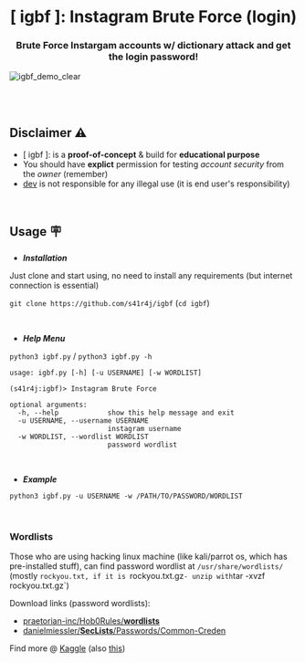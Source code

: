 <h1 align=center> [ igbf ]: Instagram Brute Force (login) </h1>
<h3 align=center> Brute Force Instargam accounts w/ dictionary attack and get the login password! </h3>

![igbf_demo_clear](https://user-images.githubusercontent.com/65067289/235079157-ce36bdd1-b2ea-45a0-86c1-6052db428fd1.png)

<br><br>

## Disclaimer :warning:
- [ igbf ]: is a __proof-of-concept__ & build for __educational purpose__
- You should have __explict__ permission for testing _account security_ from the _owner_ (remember)
- [dev](https://github.com/s41r4j) is not responsible for any illegal use (it is end user's responsibility)

<br>

## Usage :placard:

- ___Installation___

Just clone and start using, no need to install any requirements (but internet connection is essential)

`git clone https://github.com/s41r4j/igbf`   (`cd igbf`)

<br>

- ___Help Menu___

`python3 igbf.py` / `python3 igbf.py -h`

```
usage: igbf.py [-h] [-u USERNAME] [-w WORDLIST]

(s41r4j:igbf)> Instagram Brute Force

optional arguments:
  -h, --help            show this help message and exit
  -u USERNAME, --username USERNAME
                        instagram username
  -w WORDLIST, --wordlist WORDLIST
                        password wordlist
```

<br>

- ___Example___

`python3 igbf.py -u USERNAME -w /PATH/TO/PASSWORD/WORDLIST`

<br>

### Wordlists

Those who are using hacking linux machine (like kali/parrot os, which has pre-installed stuff), can find password wordlist at `/usr/share/wordlists/` (mostly `rockyou.txt, if it is `rockyou.txt.gz` - unzip with `tar -xvzf rockyou.txt.gz`)

Download links (password wordlists):
- [praetorian-inc/Hob0Rules/__wordlists__](https://github.com/praetorian-inc/Hob0Rules/tree/master/wordlist)
- [danielmiessler/__SecLists__/Passwords/Common-Creden](https://github.com/danielmiessler/SecLists/tree/master/Passwords/Common-Credentials)

Find more @ [Kaggle](https://www.kaggle.com/search?q=Common+Password+List) (also [this](https://www.kaggle.com/search?q=Password+List))


